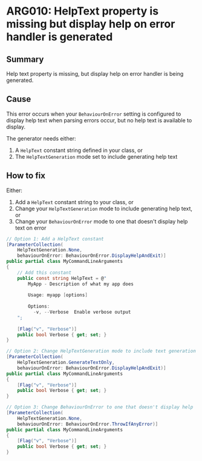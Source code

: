 # ARG010: HelpText property is missing but display help on error handler is generated

## Summary
Help text property is missing, but display help on error handler is being generated.

## Cause
This error occurs when your `BehaviourOnError` setting is configured to display help text when parsing errors occur, but no help text is available to display.

The generator needs either:
1. A `HelpText` constant string defined in your class, or
2. The `HelpTextGeneration` mode set to include generating help text

## How to fix
Either:
1. Add a `HelpText` constant string to your class, or
2. Change your `HelpTextGeneration` mode to include generating help text, or
3. Change your `BehaviourOnError` mode to one that doesn't display help text on error

```csharp
// Option 1: Add a HelpText constant
[ParameterCollection(
    HelpTextGeneration.None,
    behaviourOnError: BehaviourOnError.DisplayHelpAndExit)]
public partial class MyCommandLineArguments
{
    // Add this constant
    public const string HelpText = @"
        MyApp - Description of what my app does
        
        Usage: myapp [options]
        
        Options:
          -v, --Verbose  Enable verbose output
    ";
    
    [Flag("v", "Verbose")]
    public bool Verbose { get; set; }
}

// Option 2: Change HelpTextGeneration mode to include text generation
[ParameterCollection(
    HelpTextGeneration.GenerateTextOnly,
    behaviourOnError: BehaviourOnError.DisplayHelpAndExit)]
public partial class MyCommandLineArguments
{
    [Flag("v", "Verbose")]
    public bool Verbose { get; set; }
}

// Option 3: Change BehaviourOnError to one that doesn't display help
[ParameterCollection(
    HelpTextGeneration.None,
    behaviourOnError: BehaviourOnError.ThrowIfAnyError)]
public partial class MyCommandLineArguments
{
    [Flag("v", "Verbose")]
    public bool Verbose { get; set; }
}
```